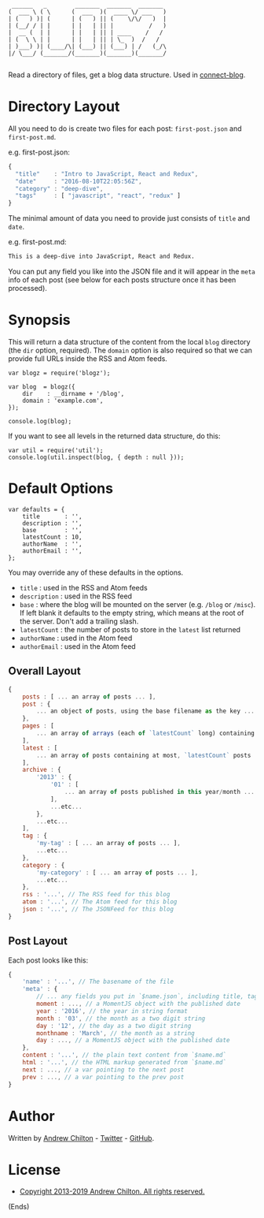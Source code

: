 ```
 ______   _        _______  _______  _______ 
(  ___ \ ( \      (  ___  )(  ____ \/ ___   )
| (   ) )| (      | (   ) || (    \/\/   )  |
| (__/ / | |      | |   | || |          /   )
|  __ (  | |      | |   | || | ____    /   / 
| (  \ \ | |      | |   | || | \_  )  /   /  
| )___) )| (____/\| (___) || (___) | /   (_/\
|/ \___/ (_______/(_______)(_______)(_______/
                                             
```

Read a directory of files, get a blog data structure. Used in [connect-blog](https://www.npmjs.com/package/connect-blog).

# Directory Layout #

All you need to do is create two files for each post: `first-post.json` and `first-post.md`.

e.g. first-post.json:

```js
{
  "title"    : "Intro to JavaScript, React and Redux",
  "date"     : "2016-08-10T22:05:56Z",
  "category" : "deep-dive",
  "tags"     : [ "javascript", "react", "redux" ]
}
```

The minimal amount of data you need to provide just consists of `title` and `date`.

e.g. first-post.md:

```md
This is a deep-dive into JavaScript, React and Redux.
```

You can put any field you like into the JSON file and it will appear in the `meta` info of each post (see below for
each posts structure once it has been processed).

# Synopsis #

This will return a data structure of the content from the local `blog` directory (the `dir` option, required). The
`domain` option is also required so that we can provide full URLs inside the RSS and Atom feeds.

```
var blogz = require('blogz');

var blog  = blogz({
    dir    : __dirname + '/blog',
    domain : 'example.com',
});

console.log(blog);
```

If you want to see all levels in the returned data structure, do this:

```
var util = require('util');
console.log(util.inspect(blog, { depth : null }));
```

# Default Options #

```
var defaults = {
    title       : '',
    description : '',
    base        : '',
    latestCount : 10,
    authorName  : '',
    authorEmail : '',
};
```

You may override any of these defaults in the options.

* `title` : used in the RSS and Atom feeds
* `description` : used in the RSS feed
* `base` : where the blog will be mounted on the server (e.g. `/blog` or `/misc`). If left blank it defaults to the
  empty string, which means at the root of the server. Don't add a trailing slash.
* `latestCount` : the number of posts to store in the `latest` list returned
* `authorName` : used in the Atom feed
* `authorEmail` : used in the Atom feed

## Overall Layout ##

```js
{
    posts : [ ... an array of posts ... ],
    post : {
        ... an object of posts, using the base filename as the key ...
    },
    pages : [
        ... an array of arrays (each of `latestCount` long) containing posts ...
    ],
    latest : [
        ... an array of posts containing at most, `latestCount` posts ...
    ],
    archive : {
        '2013' : {
            '01' : [
                ... an array of posts published in this year/month ...
            ],
            ...etc...
        },
        ...etc...
    ],
    tag : {
        'my-tag' : [ ... an array of posts ... ],
        ...etc...
    },
    category : {
        'my-category' : [ ... an array of posts ... ],
        ...etc...
    },
    rss : '...', // The RSS feed for this blog
    atom : '...', // The Atom feed for this blog
    json : '...', // The JSONFeed for this blog
}
```

## Post Layout ##

Each post looks like this:

```js
{
    'name' : '...', // The basename of the file
    'meta' : {
        // ... any fields you put in `$name.json`, including title, tags and category
        moment : ..., // a MomentJS object with the published date
        year : '2016', // the year in string format
        month : '03', // the month as a two digit string
        day : '12', // the day as a two digit string
        monthname : 'March', // the month as a string
        day : ..., // a MomentJS object with the published date
    },
    content : '...', // the plain text content from `$name.md`
    html : '...', // the HTML markup generated from `$name.md`
    next : ..., // a var pointing to the next post
    prev : ..., // a var pointing to the prev post
}
```

# Author #

Written by [Andrew Chilton](https://chilts.org/) - [Twitter](https://twitter.com/andychilton) - [GitHub](https://github.com/chilts/).

# License #

* [Copyright 2013-2019 Andrew Chilton.  All rights reserved.](http://chilts.mit-license.org/2013/)

(Ends)
